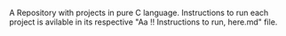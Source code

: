 A Repository with projects in pure C language. 
Instructions to run each project is avilable in its respective "Aa !! Instructions to run, here.md" file.
